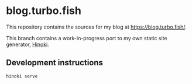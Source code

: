 # blog.turbo.fish

This repository contains the sources for my blog at <https://blog.turbo.fish/>.

This branch contains a work-in-progress port to my own static site generator,
[Hinoki](https://github.com/jplatte/hinoki#readme).

## Development instructions

```sh
hinoki serve
```
